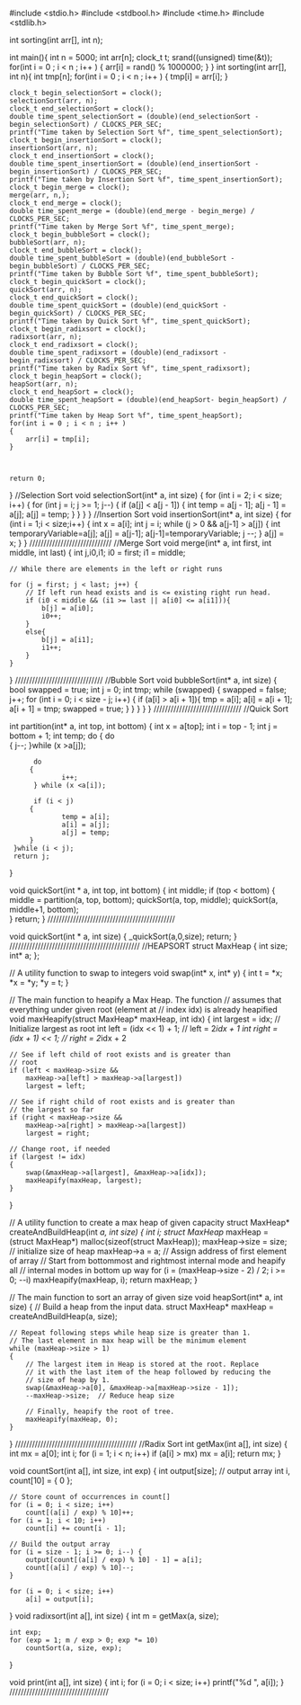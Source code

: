 #include <stdio.h>
#include <stdbool.h>
#include <time.h>
#include <stdlib.h>

int sorting(int arr[], int n);

int main(){
	int n = 5000;
	int arr[n];
            clock_t t;
            srand((unsigned) time(&t));
            for(int i = 0 ; i < n ; i++ ) 
            {
                arr[i] =  rand() % 1000000;
            }
}
int sorting(int arr[], int n){
    int tmp[n];
    for(int i = 0 ; i < n ; i++ ) 
    {
        tmp[i] = arr[i];
    }

    clock_t begin_selectionSort = clock();
    selectionSort(arr, n);
    clock_t end_selectionSort = clock();
    double time_spent_selectionSort = (double)(end_selectionSort - begin_selectionSort) / CLOCKS_PER_SEC;
    printf("Time taken by Selection Sort %f", time_spent_selectionSort);
    clock_t begin_insertionSort = clock();
    insertionSort(arr, n);
    clock_t end_insertionSort = clock();
    double time_spent_insertionSort = (double)(end_insertionSort - begin_insertionSort) / CLOCKS_PER_SEC;
    printf("Time taken by Insertion Sort %f", time_spent_insertionSort);
    clock_t begin_merge = clock();
    merge(arr, n,);
    clock_t end_merge = clock();
    double time_spent_merge = (double)(end_merge - begin_merge) / CLOCKS_PER_SEC;
    printf("Time taken by Merge Sort %f", time_spent_merge);
    clock_t begin_bubbleSort = clock();
    bubbleSort(arr, n);
    clock_t end_bubbleSort = clock();
    double time_spent_bubbleSort = (double)(end_bubbleSort - begin_bubbleSort) / CLOCKS_PER_SEC;
    printf("Time taken by Bubble Sort %f", time_spent_bubbleSort);
    clock_t begin_quickSort = clock();
    quickSort(arr, n);
    clock_t end_quickSort = clock();
    double time_spent_quickSort = (double)(end_quickSort - begin_quickSort) / CLOCKS_PER_SEC;
    printf("Time taken by Quick Sort %f", time_spent_quickSort);
    clock_t begin_radixsort = clock();
    radixsort(arr, n);
    clock_t end_radixsort = clock();
    double time_spent_radixsort = (double)(end_radixsort - begin_radixsort) / CLOCKS_PER_SEC;
    printf("Time taken by Radix Sort %f", time_spent_radixsort);
    clock_t begin_heapSort = clock();
    heapSort(arr, n);
    clock_t end_heapSort = clock();
    double time_spent_heapSort = (double)(end_heapSort- begin_heapSort) / CLOCKS_PER_SEC;
    printf("Time taken by Heap Sort %f", time_spent_heapSort);
    for(int i = 0 ; i < n ; i++ ) 
    {
        arr[i] = tmp[i];
    }
    
    

    return 0;
}
//Selection Sort
void selectionSort(int* a, int size)
{
    for (int i = 2; i < size; i++)
    {
        for (int j = i; j >= 1; j--)
        {
            if (a[j] < a[j - 1])
            {
                int temp = a[j - 1];
                a[j - 1] = a[j];
                a[j] = temp;
            }
        }
    }
}
//Insertion Sort
void insertionSort(int* a, int size)
{
    for (int i = 1;i < size;i++)
    {
        int x = a[i];
        int j = i;
        while (j > 0 && a[j-1] > a[j])
        {
            int temporaryVariable=a[j];
            a[j] = a[j-1];
            a[j-1]=temporaryVariable;
            j --;
        }
        a[j] = x;
    }
}
/////////////////////////////
//Merge Sort
void merge(int* a, int first, int middle, int last)
{
    int j,i0,i1;
    i0 = first;
    i1 = middle;
 
    // While there are elements in the left or right runs
     
    for (j = first; j < last; j++) {
        // If left run head exists and is <= existing right run head.
        if (i0 < middle && (i1 >= last || a[i0] <= a[i1])){
            b[j] = a[i0];
            i0++;
        }
        else{
            b[j] = a[i1];
            i1++;
        }
    } 
     
}
///////////////////////////////
//Bubble Sort
void bubbleSort(int* a, int size) {
      bool swapped = true;
      int j = 0;
      int tmp;
      while (swapped) {
            swapped = false;
            j++;
            for (int i = 0; i < size - j; i++) {
                  if (a[i] > a[i + 1]){
                        tmp = a[i];
                        a[i] = a[i + 1];
                        a[i + 1] = tmp;
                        swapped = true;
                  }
            }
      }
}
}
///////////////////////////////
//Quick Sort
 
int partition(int* a, int top, int bottom)
{
     int x = a[top];
     int i = top - 1;
     int j = bottom + 1;
     int temp;
     do
     {
           do    
           {
                  j--;
           }while (x >a[j]);
 
          do 
         {
                 i++;
          } while (x <a[i]);
 
          if (i < j)
         { 
                 temp = a[i];   
                 a[i] = a[j];
                 a[j] = temp;
         }
     }while (i < j);    
     return j;           
}
 
void quickSort(int * a, int top, int bottom)
{
     int middle;
     if (top < bottom)
    {
          middle = partition(a, top, bottom);
          quickSort(a, top, middle); 
          quickSort(a, middle+1, bottom);   
     }
     return;
}
/////////////////////////////////////////////
 
 
void quickSort(int * a, int size)
{
     _quickSort(a,0,size);
     return;
}
//////////////////////////////////////////////
//HEAPSORT
struct MaxHeap
{
    int size;
    int* a;
};

// A utility function to swap to integers
void swap(int* x, int* y) { int t = *x; *x = *y;  *y = t; }

// The main function to heapify a Max Heap. The function
// assumes that everything under given root (element at
// index idx) is already heapified
void maxHeapify(struct MaxHeap* maxHeap, int idx)
{
    int largest = idx;  // Initialize largest as root
    int left = (idx << 1) + 1;  // left = 2*idx + 1
    int right = (idx + 1) << 1; // right = 2*idx + 2

    // See if left child of root exists and is greater than
    // root
    if (left < maxHeap->size &&
        maxHeap->a[left] > maxHeap->a[largest])
        largest = left;

    // See if right child of root exists and is greater than
    // the largest so far
    if (right < maxHeap->size &&
        maxHeap->a[right] > maxHeap->a[largest])
        largest = right;

    // Change root, if needed
    if (largest != idx)
    {
        swap(&maxHeap->a[largest], &maxHeap->a[idx]);
        maxHeapify(maxHeap, largest);
    }
}

// A utility function to create a max heap of given capacity
struct MaxHeap* createAndBuildHeap(int *a, int size)
{
    int i;
    struct MaxHeap* maxHeap =
              (struct MaxHeap*) malloc(sizeof(struct MaxHeap));
    maxHeap->size = size;   // initialize size of heap
    maxHeap->a = a; // Assign address of first element of array
    // Start from bottommost and rightmost internal mode and heapify all
    // internal modes in bottom up way
    for (i = (maxHeap->size - 2) / 2; i >= 0; --i)
        maxHeapify(maxHeap, i);
    return maxHeap;
}

// The main function to sort an array of given size
void heapSort(int* a, int size)
{
    // Build a heap from the input data.
    struct MaxHeap* maxHeap = createAndBuildHeap(a, size);

    // Repeat following steps while heap size is greater than 1.
    // The last element in max heap will be the minimum element
    while (maxHeap->size > 1)
    {
        // The largest item in Heap is stored at the root. Replace
        // it with the last item of the heap followed by reducing the
        // size of heap by 1.
        swap(&maxHeap->a[0], &maxHeap->a[maxHeap->size - 1]);
        --maxHeap->size;  // Reduce heap size

        // Finally, heapify the root of tree.
        maxHeapify(maxHeap, 0);
    }
}
///////////////////////////////////////////
//Radix Sort
int getMax(int a[], int size) {
    int mx = a[0];
    int i;
    for (i = 1; i < n; i++)
        if (a[i] > mx)
            mx = a[i];
    return mx;
}
 
void countSort(int a[], int size, int exp) {
    int output[size]; // output array
    int i, count[10] = { 0 };
 
    // Store count of occurrences in count[]
    for (i = 0; i < size; i++)
        count[(a[i] / exp) % 10]++;
    for (i = 1; i < 10; i++)
        count[i] += count[i - 1];
 
    // Build the output array
    for (i = size - 1; i >= 0; i--) {
        output[count[(a[i] / exp) % 10] - 1] = a[i];
        count[(a[i] / exp) % 10]--;
    }
 
    for (i = 0; i < size; i++)
        a[i] = output[i];
}
void radixsort(int a[], int size) {
    int m = getMax(a, size);
 
    int exp;
    for (exp = 1; m / exp > 0; exp *= 10)
        countSort(a, size, exp);
}
 
void print(int a[], int size) {
    int i;
    for (i = 0; i < size; i++)
        printf("%d ", a[i]);
}
///////////////////////////////////
